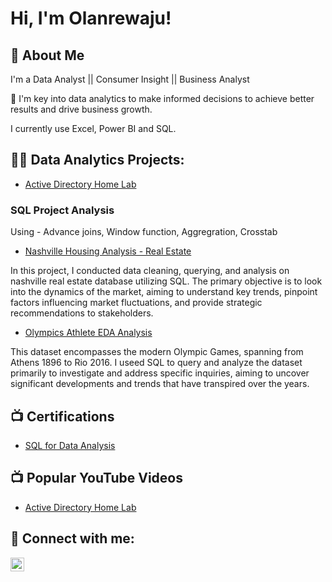 <h1>Hi, I'm Olanrewaju! </h1>

## 🚀 About Me
I'm a Data Analyst || Consumer Insight || Business Analyst

👀 I'm key into data analytics to make informed decisions to achieve better results and drive business growth.

I currently use Excel, Power BI and SQL.

<h2>👨‍💻 Data Analytics Projects:</h2>

  - [Active Directory Home Lab](https://github.com/joshmadakor1/Algorithms-Practice)
    
  ### SQL Project Analysis
  Using - Advance joins, Window function, Aggregration, Crosstab
  - [Nashville Housing Analysis - Real Estate](https://github.com/OlanrewajuDatanalyst/Nashville-Housing-Analysis-Using-SQL.git)

In this project, I conducted data cleaning, querying, and analysis on nashville real estate database utilizing SQL. The primary objective is to look into the dynamics of the market, aiming to understand key trends, pinpoint factors influencing market fluctuations, and provide strategic recommendations to stakeholders.


  - [Olympics Athlete EDA Analysis](https://github.com/OlanrewajuDatanalyst/Olympics-Athlete-Events-EDA-Analysis)

This dataset encompasses the modern Olympic Games, spanning from Athens 1896 to Rio 2016. I useed SQL to query and analyze the dataset primarily to investigate and address specific inquiries, aiming to uncover significant developments and trends that have transpired over the years.

<h2>📺 Certifications</h2>

- [SQL for Data Analysis](https://www.youtube.com/watch?v=a83ASGn_V_s)

<h2>📺 Popular YouTube Videos</h2>

- [Active Directory Home Lab](https://www.youtube.com/watch?v=a83ASGn_V_s)

<h2> 🤳 Connect with me:</h2>

[<img align="left" alt="JoshMadakor | LinkedIn" width="22px" src="https://cdn.jsdelivr.net/npm/simple-icons@v3/icons/linkedin.svg" />][linkedin]

[linkedin]: https://linkedin.com/in/joshmadakor

<!--
**joshmadakor1/joshmadakor1** is a ✨ _special_ ✨ repository because its `README.md` (this file) appears on your GitHub profile.

Here are some ideas to get you started:

- 🔭 I’m currently working on ...
- 🌱 I’m currently learning ...
- 👯 I’m looking to collaborate on ...
- 🤔 I’m looking for help with ...
- 💬 Ask me about ...
- 📫 How to reach me: ...
- 😄 Pronouns: ...
- ⚡ Fun fact: ...
-->
